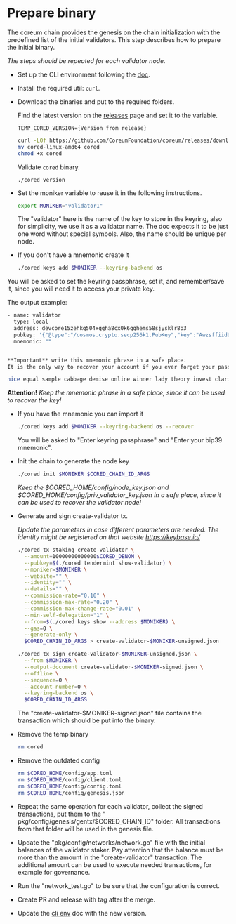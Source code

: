 # Prepare binary

The coreum chain provides the genesis on the chain initialization with the predefined list of the initial validators.
This step describes how to prepare the initial binary.

*The steps should be repeated for each validator node.*

* Set up the CLI environment following the [doc](../cli-env.md).

* Install the required util: `curl`.

* Download the binaries and put to the required folders.

  Find the latest version on the [releases](https://github.com/CoreumFoundation/coreum/releases) page and set it to the variable.
  ```
  TEMP_CORED_VERSION={Version from release}
  ```    

  ```bash
  curl -LOf https://github.com/CoreumFoundation/coreum/releases/download/$CORED_VERSION/cored-linux-amd64
  mv cored-linux-amd64 cored
  chmod +x cored
  ```
  
  Validate `cored` binary.

  ```
  ./cored version
  ```

* Set the moniker variable to reuse it in the following instructions.

  ```bash
  export MONIKER="validator1" 
  ```

  The "validator" here is the name of the key to store in the keyring, also for simplicity, we use it as a validator name. The doc expects it to be just one word without special symbols. Also, the name should be unique per node.

* If you don't have a mnemonic create it

  ```bash
  ./cored keys add $MONIKER --keyring-backend os
  ```

You will be asked to set the keyring passphrase, set it, and remember/save it, since you will need it to access your private key.

The output example:

  ```bash
  - name: validator
    type: local
    address: devcore15zehkq504xqgha8cx0k6qqhems58sjysklr8p3
    pubkey: '{"@type":"/cosmos.crypto.secp256k1.PubKey","key":"AwzsffiidUiFtmNng5pLTH6cj1hv4Ufa+zKZpmRVGfNk"}'
    mnemonic: ""
  

  **Important** write this mnemonic phrase in a safe place.
  It is the only way to recover your account if you ever forget your password.
  
  nice equal sample cabbage demise online winner lady theory invest clarify organ divorce wheel patient gap group endless security price smoke insane link position
  ```

**Attention!** *Keep the mnemonic phrase in a safe place, since it can be used to recover the key!*

* If you have the mnemonic you can import it

  ```bash
  ./cored keys add $MONIKER --keyring-backend os --recover
  ```

  You will be asked to "Enter keyring passphrase" and "Enter your bip39 mnemonic".

* Init the chain to generate the node key
  ```bash
  ./cored init $MONIKER $CORED_CHAIN_ID_ARGS
  ```

  *Keep the $CORED_HOME/config/node_key.json and $CORED_HOME/config/priv_validator_key.json in a safe place, since it can be used to recover the validator node!*

* Generate and sign create-validator tx.

  *Update the parameters in case different parameters are needed. The identity might be registered on that website https://keybase.io/*

  ```bash
  ./cored tx staking create-validator \
    --amount=10000000000000$CORED_DENOM \
    --pubkey=$(./cored tendermint show-validator) \
    --moniker=$MONIKER \
    --website="" \
    --identity="" \
    --details="" \
    --commission-rate="0.10" \
    --commission-max-rate="0.20" \
    --commission-max-change-rate="0.01" \
    --min-self-delegation="1" \
    --from=$(./cored keys show --address $MONIKER) \
    --gas=0 \
    --generate-only \
    $CORED_CHAIN_ID_ARGS > create-validator-$MONIKER-unsigned.json
  ```

  ```bash
  ./cored tx sign create-validator-$MONIKER-unsigned.json \
    --from $MONIKER \
    --output-document create-validator-$MONIKER-signed.json \
    --offline \
    --sequence=0 \
    --account-number=0 \
    --keyring-backend os \
    $CORED_CHAIN_ID_ARGS
  ```

  The "create-validator-$MONIKER-signed.json" file contains the transaction which should be put into the binary.

* Remove the temp binary
  ```bash
  rm cored
  ```

* Remove the outdated config
  ```bash
  rm $CORED_HOME/config/app.toml
  rm $CORED_HOME/config/client.toml 
  rm $CORED_HOME/config/config.toml
  rm $CORED_HOME/config/genesis.json                                          
  ```

* Repeat the same operation for each validator, collect the signed transactions, put them to the "
  pkg/config/genesis/gentx/$CORED_CHAIN_ID" folder. All transactions from that folder will be used in the genesis file.

* Update the "pkg/config/networks/network.go" file with the initial balances of the validator staker. Pay attention that the
  balance must be more than the amount in the "create-validator" transaction.
  The additional amount can be used to execute needed transactions, for example for governance.

* Run the "network_test.go" to be sure that the configuration is correct.

* Create PR and release with tag after the merge.

* Update the [cli env](../cli-env.md) doc with the new version.
